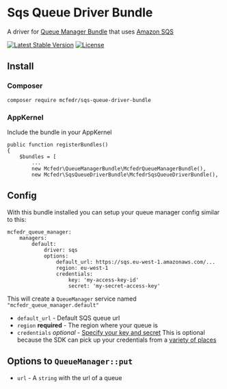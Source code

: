 # Sqs Queue Driver Bundle

A driver for [Queue Manager Bundle](https://github.com/mcfedr/queue-manager-bundle) that uses [Amazon SQS](https://aws.amazon.com/sqs/)

[![Latest Stable Version](https://poser.pugx.org/mcfedr/sqs-queue-driver-bundle/v/stable.png)](https://packagist.org/packages/mcfedr/sqs-queue-driver-bundle)
[![License](https://poser.pugx.org/mcfedr/sqs-queue-driver-bundle/license.png)](https://packagist.org/packages/mcfedr/sqs-queue-driver-bundle)

## Install

### Composer

    composer require mcfedr/sqs-queue-driver-bundle

### AppKernel

Include the bundle in your AppKernel

    public function registerBundles()
    {
        $bundles = [
            ...
            new Mcfedr\QueueManagerBundle\McfedrQueueManagerBundle(),
            new Mcfedr\SqsQueueDriverBundle\McfedrSqsQueueDriverBundle(),

## Config

With this bundle installed you can setup your queue manager config similar to this:

    mcfedr_queue_manager:
        managers:
            default:
                driver: sqs
                options:
                    default_url: https://sqs.eu-west-1.amazonaws.com/...
                    region: eu-west-1
                    credentials:
                        key: 'my-access-key-id'
                        secret: 'my-secret-access-key'

This will create a `QueueManager` service named `"mcfedr_queue_manager.default"`

* `default_url` - Default SQS queue url
* `region` **required** - The region where your queue is
* `credentials` *optional* - [Specify your key and secret](http://docs.aws.amazon.com/aws-sdk-php/v3/guide/guide/credentials.html#using-hard-coded-credentials)
  This is optional because the SDK can pick up your credentials from a [variety of places](http://docs.aws.amazon.com/aws-sdk-php/v3/guide/guide/credentials.html)

## Options to `QueueManager::put`

* `url` - A `string` with the url of a queue
